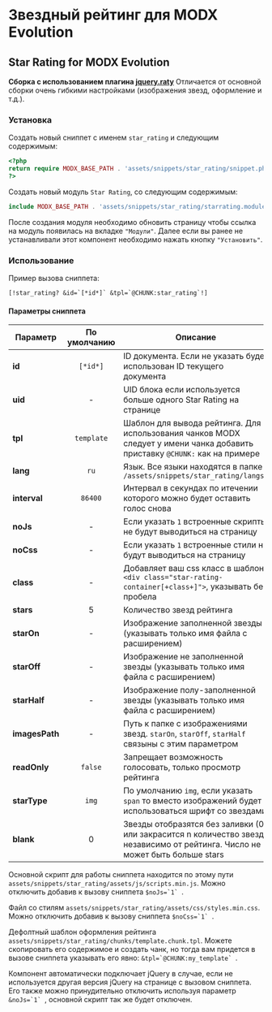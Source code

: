 # Звездный рейтинг для MODX Evolution
## Star Rating for MODX Evolution

**Сборка с использованием плагина [jquery.raty](http://www.wbotelhos.com/raty/)**
Отличается от основной сборки очень гибкими настройками (изображения звезд, оформление и т.д.).

### Установка

Создать новый сниппет с именем `star_rating` и следующим содержимым:

```php
<?php
return require MODX_BASE_PATH . 'assets/snippets/star_rating/snippet.php';
?>
```

Создать новый модуль `Star Rating`, со следующим содержимым:

```php
include MODX_BASE_PATH . 'assets/snippets/star_rating/starrating.module.php';
```

После создания модуля необходимо обновить страницу чтобы ссылка на модуль появилась на вкладке `"Модули"`.
 Далее если вы ранее не устанавливали этот компонент необходимо нажать кнопку `"Установить"`.

### Использование

Пример вызова сниппета:
```
[!star_rating? &id=`[*id*]` &tpl=`@CHUNK:star_rating`!]
```

#### Параметры сниппета
|    Параметр    | По умолчанию  |   Описание    |
| -------------- | :-----------: | ------------- |
| **id**         | `[*id*]`      | ID документа. Если не указать будет использован ID текущего документа  |
| **uid**        | -             | UID блока если используется больше одного Star Rating на странице  |
| **tpl**        | `template`    | Шаблон для вывода рейтинга. Для использования чанков MODX следует у имени чанка добавить приставку `@CHUNK:` как на примере |
| **lang**       | `ru`          | Язык. Все языки находятся в папке `/assets/snippets/star_rating/langs/` |
| **interval**   | `86400`       | Интервал в секундах по итечении которого можно будет оставить голос снова |
| **noJs**       | -             | Если указать `1` встроенные скрипты не будут выводиться на страницу |
| **noCss**      | -             | Если указать `1` встроенные стили не будут выводиться на страницу |
| **class**      | -             | Добавляет ваш css класс в шаблон `<div class="star-rating-container[+class+]">`, указывать без пробела |
| **stars**      | 5             | Количество звезд рейтинга |
| **starOn**     | -             | Изображение заполненной звезды (указывать только имя файла с расширением) |
| **starOff**    | -             | Изображение не заполненной звезды (указывать только имя файла с расширением) |
| **starHalf**   | -             | Изображение полу-заполненной звезды (указывать только имя файла с расширением) |
| **imagesPath** | -             | Путь к папке с изображениями звезд. `starOn`, `starOff`, `starHalf` связыны с этим параметром |
| **readOnly**   | `false`       | Запрещает возможность голосовать, только просмотр рейтинга |
| **starType**   | `img`         | По умолчанию `img`, если указать `span` то вместо изображений будет использоваться шрифт со звездами |
| **blank**   | 0       | Звезды отобразятся без заливки (0) или закрасится n количество звезд независимо от рейтинга. Число не может быть больше stars |

Основной скрипт для работы сниппета находится по этому пути `assets/snippets/star_rating/assets/js/scripts.min.js`. Можно отключить добавив к вызову сниппета ``$noJs=`1` ``.

Файл со стилям `assets/snippets/star_rating/assets/css/styles.min.css`. Можно отключить добавив к вызову сниппета ``$noCss=`1` ``.

Дефолтный шаблон оформления рейтинга `assets/snippets/star_rating/chunks/template.chunk.tpl`. Можете скопировать его содержимое и создать чанк, но тогда вам придется в вызове сниппета указывать его явно: ``&tpl=`@CHUNK:my_template` ``.

Компонент автоматически подключает jQuery в случае, если не используется другая версия jQuery на странице с вызовом сниппета. Его также можно принудительно отключить используя параметр ``&noJs=`1` ``, основной скрипт так же будет отключен.
